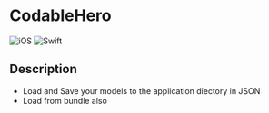 # CodableHero

![iOS](https://img.shields.io/badge/iOS-9.0%2B-blue.svg)
![Swift](https://img.shields.io/badge/Swift-4.2-blue.svg)

## Description

- Load and Save your models to the application diectory in JSON 
- Load from bundle also
